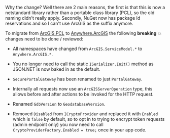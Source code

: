 Why the change? Well there are 2 main reasons, the first is that this is now a netstandard library rather than a portable class library (PCL), so the old naming didn't really apply. Secondly, NuGet now has package Id reservations and so I can't use ArcGIS as the suffix anymore.

To migrate from [ArcGIS.PCL](https://github.com/davetimmins/ArcGIS.PCL/) to [Anywhere.ArcGIS](https://github.com/davetimmins/Anywhere.ArcGIS/) the following __breaking__ :boom: changes need to be done / reviewed:

- All namespaces have changed from `ArcGIS.ServiceModel.*` to `Anywhere.ArcGIS.*`.

- You no longer need to call the static `ISerializer.Init()` method as JSON.NET is now baked in as the default.

- `SecurePortalGateway` has been renamed to just `PortalGateway`.

- Internally all requests now use an `ArcGISServerOperation` type, this allows before and after actions to be invoked for the HTTP request.

- Renamed `GdbVersion` to `GeodatabaseVersion`.

- Removed `Disabled` from `ICryptoProvider` and replaced it with `Enabled` which is `false` by default, so to opt in to trying to encrypt token requests (admin endpoint only) you now need to call `CryptoProviderFactory.Enabled = true;` once in your app code.